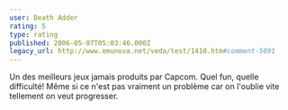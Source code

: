 ```yaml
---
user: Death Adder
rating: 5
type: rating
published: 2006-05-07T05:03:46.000Z
legacy_url: http://www.emunova.net/veda/test/1410.htm#comment-5091
---
```

Un des meilleurs jeux jamais produits par Capcom. Quel fun, quelle difficulté! Même si ce n'est pas vraiment un problème car on l'oublie vite tellement on veut progresser.